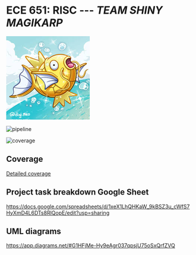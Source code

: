 ECE 651: RISC --- *TEAM SHINY MAGIKARP*
=======================================

![Alt text](shiny_magikarp.jpeg)

![pipeline](https://gitlab.oit.duke.edu/jwp42/RISC_group14/badges/master/pipeline.svg)

![coverage](https://gitlab.oit.duke.edu/jwp42/RISC_group14/badges/master/coverage.svg?job=test)

## Coverage

[Detailed coverage](https://jwp42.pages.oit.duke.edu/RISC_group14/dashboard.html)

## Project task breakdown Google Sheet

https://docs.google.com/spreadsheets/d/1xeX1LhQHKaW_9kBSZ3u_cWfS7HyXmD4L6DTs8RlQopE/edit?usp=sharing

## UML diagrams

https://app.diagrams.net/#G1HFjMe-Hy9eAgr037qpsjU75oSxQrfZVQ
